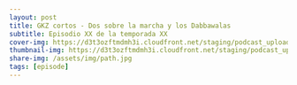 ```yaml
---
layout: post
title: GKZ cortos - Dos sobre la marcha y los Dabbawalas
subtitle: Episodio XX de la temporada XX
cover-img: https://d3t3ozftmdmh3i.cloudfront.net/staging/podcast_uploaded_episode/14743809/14743809-1691161639360-abdb9a7ebfc82.jpg
thumbnail-img: https://d3t3ozftmdmh3i.cloudfront.net/staging/podcast_uploaded_episode/14743809/14743809-1691161639360-abdb9a7ebfc82.jpg
share-img: /assets/img/path.jpg
tags: [episode]
---
```


